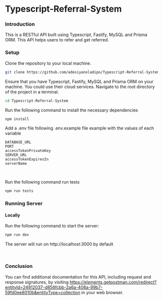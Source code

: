 # Typescript-Referral-System

### Introduction
This is a RESTful API built using Typescript, Fastify, MySQL and Prisma ORM. This API helps users to refer and get referred.

### Setup

Clone the repository to your local machine.

```bash
git clone https://github.com/adesiyanoladipo/Typescript-Referral-System
```
Ensure that you have Typescript, Fastify, MySQL and Prisma ORM on your machine. You could use their cloud services.
Navigate to the root directory of the project in a terminal.

```bash
cd Typescript-Referral-System
```

Run the following command to install the necessary dependencies

```bash
npm install
```

Add a .env file following .env.example file example with the values of each variable

```.env
DATABASE_URL
PORT
accessTokenPrivateKey
SERVER_URL
accessTokenExpiresIn
serverName
```

</br>

Run the following command run tests

```bash
npm run tests
```

### Running Server

#### Locally

Run the following command to start the server:

```bash
npm run dev
```

The server will run on http://localhost:3000 by default

</br>


### Conclusion

You can find additional documentation for this API, including request and response signatures, by visiting https://elements.getpostman.com/redirect?entityId=24812037-d856fcbb-2a6a-408a-99b7-59fd0ee8010b&entityType=collection in your web browser.
